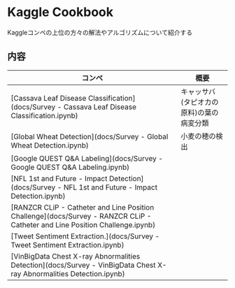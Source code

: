 # Kaggle Cookbook

Kaggleコンペの上位の方々の解法やアルゴリズムについて紹介する

## 内容

| コンペ | 概要 |
| ---- | ------ |
| [Cassava Leaf Disease Classification](docs/Survey - Cassava Leaf Disease Classification.ipynb) | キャッサバ(タピオカの原料)の葉の病変分類 |
| [Global Wheat Detection](docs/Survey - Global Wheat Detection.ipynb) | 小麦の穂の検出 |
| [Google QUEST Q&A Labeling](docs/Survey - Google QUEST Q&A Labeling.ipynb) | |
| [NFL 1st and Future - Impact Detection](docs/Survey - NFL 1st and Future - Impact Detection.ipynb) | |
| [RANZCR CLiP - Catheter and Line Position Challenge](docs/Survey - RANZCR CLiP - Catheter and Line Position Challenge.ipynb) | |
| [Tweet Sentiment Extraction.](docs/Survey - Tweet Sentiment Extraction.ipynb) | |
| [VinBigData Chest X-ray Abnormalities Detection](docs/Survey - VinBigData Chest X-ray Abnormalities Detection.ipynb) | |

